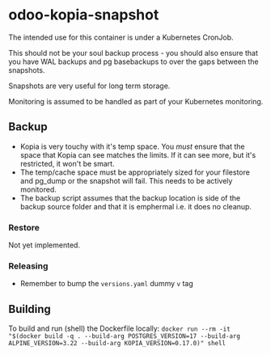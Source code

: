 # odoo-kopia-snapshot

The intended use for this container is under a Kubernetes CronJob.

This should not be your soul backup process - you should also ensure that you have WAL
backups and pg basebackups to over the gaps between the snapshots.

Snapshots are very useful for long term storage.

Monitoring is assumed to be handled as part of your Kubernetes monitoring.

## Backup

- Kopia is very touchy with it's temp space. You _must_ ensure that the space that Kopia
  can see matches the limits. If it can see more, but it's restricted, it won't be smart.
- The temp/cache space must be appropriately sized for your filestore and pg_dump or the
  snapshot will fail. This needs to be actively monitored.
- The backup script assumes that the backup location is side of the backup source
  folder and that it is emphermal i.e. it does no cleanup.

### Restore

Not yet implemented.

### Releasing

- Remember to bump the `versions.yaml` dummy `v` tag

## Building

To build and run (shell) the Dockerfile locally:
`docker run --rm -it "$(docker build -q . --build-arg POSTGRES_VERSION=17 --build-arg ALPINE_VERSION=3.22 --build-arg KOPIA_VERSION=0.17.0)" shell`
